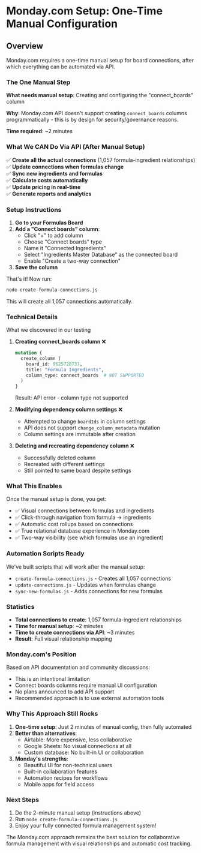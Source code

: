 # Monday.com Setup: One-Time Manual Configuration

## Overview

Monday.com requires a one-time manual setup for board connections, after which everything can be automated via API.

### The One Manual Step

**What needs manual setup**: Creating and configuring the "connect_boards" column

**Why**: Monday.com API doesn't support creating `connect_boards` columns programmatically - this is by design for security/governance reasons.

**Time required**: ~2 minutes

### What We CAN Do Via API (After Manual Setup)

✅ **Create all the actual connections** (1,057 formula-ingredient relationships)  
✅ **Update connections when formulas change**  
✅ **Sync new ingredients and formulas**  
✅ **Calculate costs automatically**  
✅ **Update pricing in real-time**  
✅ **Generate reports and analytics**  

### Setup Instructions

1. **Go to your Formulas Board**
2. **Add a "Connect boards" column**:
   - Click "+" to add column
   - Choose "Connect boards" type
   - Name it "Connected Ingredients"
   - Select "Ingredients Master Database" as the connected board
   - Enable "Create a two-way connection"
3. **Save the column**

That's it! Now run:
```bash
node create-formula-connections.js
```

This will create all 1,057 connections automatically.

### Technical Details

What we discovered in our testing

1. **Creating connect_boards column** ❌
   ```graphql
   mutation {
     create_column (
       board_id: 9625728737,
       title: "Formula Ingredients",
       column_type: connect_boards  # NOT SUPPORTED
     )
   }
   ```
   Result: API error - column type not supported

2. **Modifying dependency column settings** ❌
   - Attempted to change `boardIds` in column settings
   - API does not support `change_column_metadata` mutation
   - Column settings are immutable after creation

3. **Deleting and recreating dependency column** ❌
   - Successfully deleted column
   - Recreated with different settings
   - Still pointed to same board despite settings

### What This Enables

Once the manual setup is done, you get:
- ✅ Visual connections between formulas and ingredients
- ✅ Click-through navigation from formula → ingredients
- ✅ Automatic cost rollups based on connections
- ✅ True relational database experience in Monday.com
- ✅ Two-way visibility (see which formulas use an ingredient)

### Automation Scripts Ready

We've built scripts that will work after the manual setup:
- `create-formula-connections.js` - Creates all 1,057 connections
- `update-connections.js` - Updates when formulas change
- `sync-new-formulas.js` - Adds connections for new formulas

### Statistics

- **Total connections to create**: 1,057 formula-ingredient relationships
- **Time for manual setup**: ~2 minutes
- **Time to create connections via API**: ~3 minutes
- **Result**: Full visual relationship mapping

### Monday.com's Position

Based on API documentation and community discussions:
- This is an intentional limitation
- Connect boards columns require manual UI configuration
- No plans announced to add API support
- Recommended approach is to use external automation tools

### Why This Approach Still Rocks

1. **One-time setup**: Just 2 minutes of manual config, then fully automated
2. **Better than alternatives**:
   - Airtable: More expensive, less collaborative
   - Google Sheets: No visual connections at all
   - Custom database: No built-in UI or collaboration
3. **Monday's strengths**:
   - Beautiful UI for non-technical users
   - Built-in collaboration features
   - Automation recipes for workflows
   - Mobile apps for field access

### Next Steps

1. Do the 2-minute manual setup (instructions above)
2. Run `node create-formula-connections.js`
3. Enjoy your fully connected formula management system!

The Monday.com approach remains the best solution for collaborative formula management with visual relationships and automatic cost tracking.
